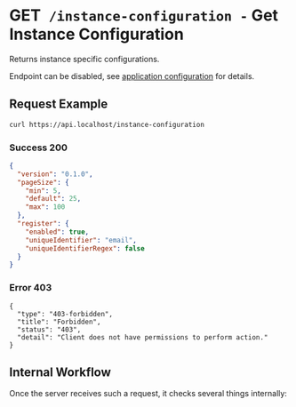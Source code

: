 # <span class="method-get">GET</span>` /instance-configuration -` Get Instance Configuration

<!-- panels:start -->
<!-- div:left-panel -->

Returns instance specific configurations.

Endpoint can be disabled, see
[application configuration](/getting-started/configuration?id=application-configuration) for details.

## Request Example

```bash
curl https://api.localhost/instance-configuration
```

<!-- tabs:start -->

### **Success 200**

```json
{
  "version": "0.1.0",
  "pageSize": {
    "min": 5,
    "default": 25,
    "max": 100
  },
  "register": {
    "enabled": true,
    "uniqueIdentifier": "email",
    "uniqueIdentifierRegex": false
  }
}
```

### **Error 403**

```problem+json
{
  "type": "403-forbidden",
  "title": "Forbidden",
  "status": "403",
  "detail": "Client does not have permissions to perform action."
}
```

<!-- tabs:end -->

<!-- div:right-panel -->

## Internal Workflow

Once the server receives such a request, it checks several things internally:

<div id="graph-container-1" class="graph-container" style="height:1000px"></div>

<!-- panels:end -->

<script>
G6.registerEdge('polyline-edge', {
  draw(cfg, group) {
    const { startPoint, endPoint } = cfg;
    const hgap = Math.abs(endPoint.x - startPoint.x);

    const path = [
      ['M', startPoint.x, startPoint.y],
      [
        'C',
        startPoint.x + hgap / 4,
        startPoint.y,
        endPoint.x - hgap / 2,
        endPoint.y,
        endPoint.x,
        endPoint.y,
      ],
    ];
    const shape = group.addShape('path', {
      attrs: {
        stroke: '#AAB7C4',
        path,
      },
      name: 'path-shape',
    });
    const midPoint = {
      x: (startPoint.x + endPoint.x) / 2,
      y: (startPoint.y + endPoint.y) / 2,
    };
    const label = group.addShape('text', {
      attrs: {
        text: cfg.label + '###########',
        x: midPoint.x,
        y: midPoint.y,
        textAlign: 'center',
        textBaseline: 'middle',
        fill: '#000',
        fontSize: 14,
      },
      name: 'label-shape',
    });
    return shape;
  },
});
renderWorkflow(document.getElementById('graph-container-1'), {
  nodes: [
    { id: 'init', ...workflowStart, label: 'server receives GET-request' },
    { id: 'checkEndpointEnabled', ...workflowDecision, label: 'is endpoint enabled?' },
    { id: 'loadConfiguration', ...workflowStep, label: 'load instance configuration' },
    { id: 'error403', ...workflowEndError, label: "return 403" },
    { id: 'success200', ...workflowEndSuccess , label: "return 200"},
  ],
  edges: [
    { source: 'init', target: 'checkEndpointEnabled', label: '' },
    { source: 'checkEndpointEnabled', target: 'loadConfiguration', label: 'yes' },
    { source: 'checkEndpointEnabled', target: 'error403', label: 'no' },
    { source: 'loadConfiguration', target: 'success200' },
  ],
}, 'TB');
</script>
